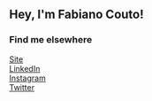 ## Hey, I'm Fabiano Couto!


### Find me elsewhere

[Site](https://www.fabianocouto.com.br) <br>
[LinkedIn](https://www.linkedin.com/in/fabianocoutol/) <br>
[Instagram](https://instagram.com/fabianocouto) <br>
[Twitter](https://twitter.com/fabianocoutol) <br>

<!--
**fabianocouto/fabianocouto** is a ✨ _special_ ✨ repository because its `README.md` (this file) appears on your GitHub profile.

Here are some ideas to get you started:

- 🔭 I’m currently working on ...
- 🌱 I’m currently learning ...
- 👯 I’m looking to collaborate on ...
- 🤔 I’m looking for help with ...
- 💬 Ask me about ...
- 📫 How to reach me: ...
- 😄 Pronouns: ...
- ⚡ Fun fact: ...
-->
